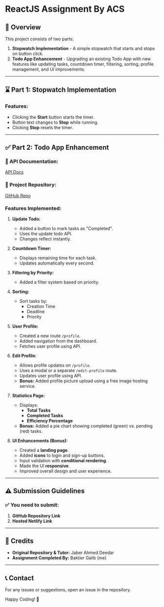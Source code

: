 # ReactJS Assignment By ACS

## 🚀 Overview
This project consists of two parts:
1. **Stopwatch Implementation** - A simple stopwatch that starts and stops on button click.
2. **Todo App Enhancement** - Upgrading an existing Todo App with new features like updating tasks, countdown timer, filtering, sorting, profile management, and UI improvements.

---

## ⌛ Part 1: Stopwatch Implementation
### Features:
- Clicking the **Start** button starts the timer.
- Button text changes to **Stop** while running.
- Clicking **Stop** resets the timer.

---

## ✅ Part 2: Todo App Enhancement
### 🔗 API Documentation:
[API Docs](http://3.109.211.104:8001/docs)

### 🔗 Project Repository:
[GitHub Repo](https://github.com/selen0phile/todo-app)

### Features Implemented:
1. **Update Todo:**
   - Added a button to mark tasks as "Completed".
   - Uses the update todo API.
   - Changes reflect instantly.
   
2. **Countdown Timer:**
   - Displays remaining time for each task.
   - Updates automatically every second.
   
3. **Filtering by Priority:**
   - Added a filter system based on priority.
   
4. **Sorting:**
   - Sort tasks by:
     - Creation Time
     - Deadline
     - Priority

5. **User Profile:**
   - Created a new route `/profile`.
   - Added navigation from the dashboard.
   - Fetches user profile using API.
   
6. **Edit Profile:**
   - Allows profile updates on `/profile`.
   - Uses a modal or a separate `/edit-profile` route.
   - Updates user profile using API.
   - **Bonus:** Added profile picture upload using a free image hosting service.
   
7. **Statistics Page:**
   - Displays:
     - **Total Tasks**
     - **Completed Tasks**
     - **Efficiency Percentage**
   - **Bonus:** Added a pie chart showing completed (green) vs. pending (red) tasks.

8. **UI Enhancements (Bonus):**
   - Created a **landing page**.
   - Added **icons** to login and sign-up buttons.
   - Input validation with **conditional rendering**.
   - Made the UI **responsive**.
   - Improved overall design and user experience.

---

## ⚠️ Submission Guidelines
### ✅ You need to submit:
1. **GitHub Repository Link**
2. **Hosted Netlify Link**

---

## 📜 Credits
- **Original Repository & Tutor:** Jaber Ahmed Deedar
- **Assignment Completed By:** Baktier Galib (me) 

---

## 📞 Contact
For any issues or suggestions, open an issue in the repository.

Happy Coding! 🚀

